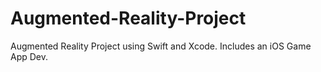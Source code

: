 # Augmented-Reality-Project
Augmented Reality Project using Swift and Xcode. Includes an iOS Game App Dev.
